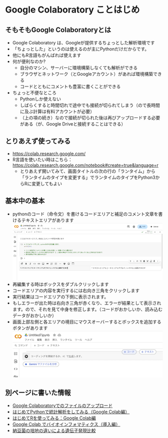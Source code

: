 # Google Colaboratory ことはじめ

## そもそもGoogle Colaboratoryとは
* Google Colaboratory は、Googleが提供するちょっとした解析環境です
* 「ちょっとした」というのは使えるのが主にPythonだけだからです。
* 他にもR言語もがんばれば使えます
* 何が便利なのか?
  * 自分のマシン、サーバーに環境構築しなくても解析ができる
  * ブラウザとネットワーク（とGoogleアカウント）があれば環境構築できる
  * コードとともにコメントも豊富に書くことができる
* ちょっと不便なところ
  * Pythonしか使えない
  * しばらくすると時間切れで途中でも接続が切られてしまう（ので長時間に及ぶ計算は有料アカウントが必要）
  * （上の項の続き）なので接続が切られた後は再びアップロードする必要がある（が、Google Driveと接続することはできる）

## とりあえず使ってみる
* https://colab.research.google.com/
* R言語を使いたい時はこちら：https://colab.research.google.com/notebook#create=true&language=r
  * とりあえず開いてみて、画面タイトルの次の行の「ランタイム」から「ランタイムのタイプを変更する」でランタイムのタイプをPython3からRに変更してもよい

## 基本中の基本
* pythonのコード（命令文）を書けるコードエリアと補足のコメント文章を書けるテキストエリアがあります
![コードエリアとテキストエリア](images/colab.preview.png)
* 再編集する時はボックスをダブルクリックします
* コードエリアの内容を実行するには右向き三角をクリックします
* 実行結果はコードエリアの下側に表示されます。
* もしエラーが出た時は右向き三角が赤くなり、エラーが結果として表示されます。ので、それを見て中身を修正します。（コードがおかしいか、読み込むデータがおかしいか）
* 画面上部左側と各エリアの境目にマウスオーバーするとボックスを追加するボタンがあります
![コードエリアとテキストエリア](images/colab.addbox.png)


## 別ページに書いた情報
* [Google Colaboratoryでのファイルのアップロード](./ColabUploadFile.md)
* [はじめてPythonで統計解析をしてみる（Google Colab編）](./startPython_GColab.ipynb)
* [はじめてRを使ってみる：Google Colab編](./startR_GColab.ipynb)
* [Google Colab でバイオインフォマティクス（導入編）](../biopython/arrangeNuc.ipynb)
* [納豆菌の培地の違いによる遺伝子発現比較](../biostats/exp_natto)



